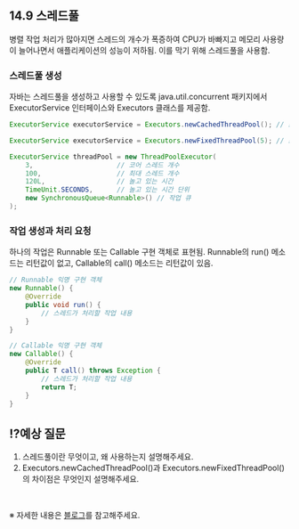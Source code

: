## **14.9 스레드풀**

병렬 작업 처리가 많아지면 스레드의 개수가 폭증하여 CPU가 바빠지고 메모리 사용량이 늘어나면서 애플리케이션의 성능이 저하됨. 이를 막기 위해 스레드풀을 사용함.

### 스레드풀 생성
자바는 스레드풀을 생성하고 사용할 수 있도록 java.util.concurrent 패키지에서 ExecutorService 인터페이스와 Executors 클래스를 제공함.

```java
ExecutorService executorService = Executors.newCachedThreadPool(); // 초기 수 0, 코어 수 0, 최대 수 Integer.MAX_VALUE
```

```java
ExecutorService executorService = Executors.newFixedThreadPool(5); // 초기 수 0, 최대 수 5
```

```java
ExecutorService threadPool = new ThreadPoolExecutor(
    3,                     // 코어 스레드 개수
    100,                   // 최대 스레드 개수
    120L,                  // 놀고 있는 시간
    TimeUnit.SECONDS,      // 놀고 있는 시간 단위
    new SynchronousQueue<Runnable>() // 작업 큐
);
```

### 작업 생성과 처리 요청
하나의 작업은 Runnable 또는 Callable 구현 객체로 표현됨. Runnable의 run() 메소드는 리턴값이 없고, Callable의 call() 메소드는 리턴값이 있음.

```java
// Runnable 익명 구현 객체
new Runnable() {
    @Override
    public void run() {
        // 스레드가 처리할 작업 내용
    }
}

// Callable 익명 구현 객체
new Callable() {
    @Override
    public T call() throws Exception {
        // 스레드가 처리할 작업 내용
        return T;
    }
}
```
## ⁉️예상 질문

1. 스레드풀이란 무엇이고, 왜 사용하는지 설명해주세요.
2. Executors.newCachedThreadPool()과 Executors.newFixedThreadPool()의 차이점은 무엇인지 설명해주세요.

&nbsp;

※ 자세한 내용은 [블로그](https://mandusitstudy.tistory.com/362)를 참고해주세요.